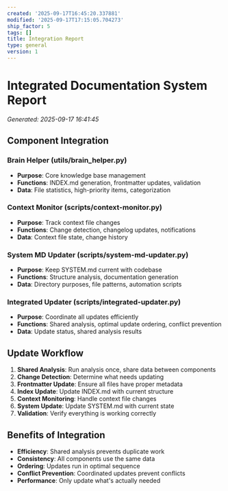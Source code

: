 ```yaml
---
created: '2025-09-17T16:45:20.337881'
modified: '2025-09-17T17:15:05.704273'
ship_factor: 5
tags: []
title: Integration Report
type: general
version: 1
---
```


# Integrated Documentation System Report
*Generated: 2025-09-17 16:41:45*

## Component Integration

### Brain Helper (utils/brain_helper.py)
- **Purpose**: Core knowledge base management
- **Functions**: INDEX.md generation, frontmatter updates, validation
- **Data**: File statistics, high-priority items, categorization

### Context Monitor (scripts/context-monitor.py)
- **Purpose**: Track context file changes
- **Functions**: Change detection, changelog updates, notifications
- **Data**: Context file state, change history

### System MD Updater (scripts/system-md-updater.py)
- **Purpose**: Keep SYSTEM.md current with codebase
- **Functions**: Structure analysis, documentation generation
- **Data**: Directory purposes, file patterns, automation scripts

### Integrated Updater (scripts/integrated-updater.py)
- **Purpose**: Coordinate all updates efficiently
- **Functions**: Shared analysis, optimal update ordering, conflict prevention
- **Data**: Update status, shared analysis results

## Update Workflow

1. **Shared Analysis**: Run analysis once, share data between components
2. **Change Detection**: Determine what needs updating
3. **Frontmatter Update**: Ensure all files have proper metadata
4. **Index Update**: Update INDEX.md with current structure
5. **Context Monitoring**: Handle context file changes
6. **System Update**: Update SYSTEM.md with current state
7. **Validation**: Verify everything is working correctly

## Benefits of Integration

- **Efficiency**: Shared analysis prevents duplicate work
- **Consistency**: All components use the same data
- **Ordering**: Updates run in optimal sequence
- **Conflict Prevention**: Coordinated updates prevent conflicts
- **Performance**: Only update what's actually needed